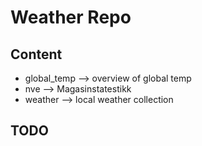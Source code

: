 # Weather Repo

## Content

* global_temp --> overview of global temp
* nve --> Magasinstatestikk
* weather --> local weather collection


## TODO